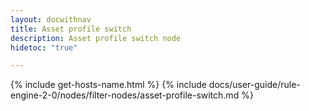 ```yaml
---
layout: docwithnav
title: Asset profile switch
description: Asset profile switch node
hidetoc: "true"

---
```


{% include get-hosts-name.html %}
{% include docs/user-guide/rule-engine-2-0/nodes/filter-nodes/asset-profile-switch.md %}
